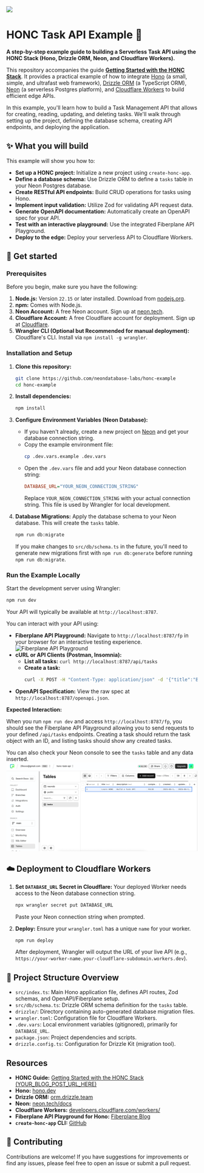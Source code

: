 <img width="250px" src="https://neon.tech/brand/neon-logo-dark-color.svg" />

# HONC Task API Example 📝

**A step-by-step example guide to building a Serverless Task API using the HONC Stack (Hono, Drizzle ORM, Neon, and Cloudflare Workers).**

This repository accompanies the guide [**Getting Started with the HONC Stack**](http://neon.tech/guides/honc). It provides a practical example of how to integrate [Hono](https://hono.dev/) (a small, simple, and ultrafast web framework), [Drizzle ORM](https://orm.drizzle.team/) (a TypeScript ORM), [Neon](https://neon.tech/) (a serverless Postgres platform), and [Cloudflare Workers](https://workers.cloudflare.com/) to build efficient edge APIs.

In this example, you'll learn how to build a Task Management API that allows for creating, reading, updating, and deleting tasks. We'll walk through setting up the project, defining the database schema, creating API endpoints, and deploying the application.

## ✨ What you will build

This example will show you how to:

*   **Set up a HONC project:** Initialize a new project using `create-honc-app`.
*   **Define a database schema:** Use Drizzle ORM to define a `tasks` table in your Neon Postgres database.
*   **Create RESTful API endpoints:** Build CRUD operations for tasks using Hono.
*   **Implement input validation:** Utilize Zod for validating API request data.
*   **Generate OpenAPI documentation:** Automatically create an OpenAPI spec for your API.
*   **Test with an interactive playground:** Use the integrated Fiberplane API Playground.
*   **Deploy to the edge:** Deploy your serverless API to Cloudflare Workers.

## 🚀 Get started

### Prerequisites

Before you begin, make sure you have the following:

1.  **Node.js:** Version `22.15` or later installed. Download from [nodejs.org](https://nodejs.org/).
2.  **npm:** Comes with Node.js.
3.  **Neon Account:** A free Neon account. Sign up at [neon.tech](https://console.neon.tech/signup).
4.  **Cloudflare Account:** A free Cloudflare account for deployment. Sign up at [Cloudflare](https://dash.cloudflare.com/sign-up).
5.  **Wrangler CLI (Optional but Recommended for manual deployment):** Cloudflare's CLI. Install via `npm install -g wrangler`.

### Installation and Setup

1.  **Clone this repository:**
    ```bash
    git clone https://github.com/neondatabase-labs/honc-example
    cd honc-example
    ```

2.  **Install dependencies:**
    ```bash
    npm install
    ```

3.  **Configure Environment Variables (Neon Database):**
    *   If you haven't already, create a new project on [Neon](https://console.neon.tech) and get your database connection string.
    *   Copy the example environment file:
        ```bash
        cp .dev.vars.example .dev.vars
        ```
    *   Open the `.dev.vars` file and add your Neon database connection string:
        ```ini
        DATABASE_URL="YOUR_NEON_CONNECTION_STRING"
        ```
        Replace `YOUR_NEON_CONNECTION_STRING` with your actual connection string. This file is used by Wrangler for local development.

4.  **Database Migrations:**
    Apply the database schema to your Neon database. This will create the `tasks` table.
    ```bash
    npm run db:migrate
    ```
    If you make changes to `src/db/schema.ts` in the future, you'll need to generate new migrations first with `npm run db:generate` before running `npm run db:migrate`.

### Run the Example Locally

Start the development server using Wrangler:

```bash
npm run dev
```

Your API will typically be available at `http://localhost:8787`.

You can interact with your API using:
*   **Fiberplane API Playground:** Navigate to `http://localhost:8787/fp` in your browser for an interactive testing experience.
    ![Fiberplane API Playground](./images/fiberplane-api-playground.png)
*   **cURL or API Clients (Postman, Insomnia):**
    *   **List all tasks:** `curl http://localhost:8787/api/tasks`
    *   **Create a task:**
        ```bash
        curl -X POST -H "Content-Type: application/json" -d '{"title":"Buy groceries","description":"Milk, eggs, bread"}' http://localhost:8787/api/tasks
        ```
*   **OpenAPI Specification:** View the raw spec at `http://localhost:8787/openapi.json`.

**Expected Interaction:**

When you run `npm run dev` and access `http://localhost:8787/fp`, you should see the Fiberplane API Playground allowing you to send requests to your defined `/api/tasks` endpoints. Creating a task should return the task object with an ID, and listing tasks should show any created tasks.

You can also check your Neon console to see the `tasks` table and any data inserted.
![Neon Tasks Table Data](./images/neon-tasks-table-data.png)

## ☁️ Deployment to Cloudflare Workers

1.  **Set `DATABASE_URL` Secret in Cloudflare:**
    Your deployed Worker needs access to the Neon database connection string.
    ```bash
    npx wrangler secret put DATABASE_URL
    ```
    Paste your Neon connection string when prompted.

2.  **Deploy:**
    Ensure your `wrangler.toml` has a unique `name` for your worker.
    ```bash
    npm run deploy
    ```
    After deployment, Wrangler will output the URL of your live API (e.g., `https://your-worker-name.your-cloudflare-subdomain.workers.dev`).

## 📜 Project Structure Overview

*   `src/index.ts`: Main Hono application file, defines API routes, Zod schemas, and OpenAPI/Fiberplane setup.
*   `src/db/schema.ts`: Drizzle ORM schema definition for the `tasks` table.
*   `drizzle/`: Directory containing auto-generated database migration files.
*   `wrangler.toml`: Configuration file for Cloudflare Workers.
*   `.dev.vars`: Local environment variables (gitignored), primarily for `DATABASE_URL`.
*   `package.json`: Project dependencies and scripts.
*   `drizzle.config.ts`: Configuration for Drizzle Kit (migration tool).

## Resources

*   **HONC Guide:** [Getting Started with the HONC Stack (YOUR_BLOG_POST_URL_HERE)](YOUR_BLOG_POST_URL_HERE)
*   **Hono:** [hono.dev](https://hono.dev/)
*   **Drizzle ORM:** [orm.drizzle.team](https://orm.drizzle.team/)
*   **Neon:** [neon.tech/docs](https://neon.tech/docs/)
*   **Cloudflare Workers:** [developers.cloudflare.com/workers/](https://developers.cloudflare.com/workers/)
*   **Fiberplane API Playground for Hono:** [Fiberplane Blog](https://fiberplane.com/blog/hono-native-playground/)
*   **`create-honc-app` CLI:** [GitHub](https://github.com/fiberplane/create-honc-app)

## 🤝 Contributing

Contributions are welcome! If you have suggestions for improvements or find any issues, please feel free to open an issue or submit a pull request.
